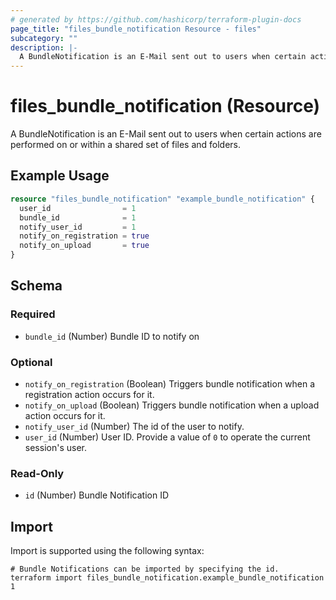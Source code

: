 ```yaml
---
# generated by https://github.com/hashicorp/terraform-plugin-docs
page_title: "files_bundle_notification Resource - files"
subcategory: ""
description: |-
  A BundleNotification is an E-Mail sent out to users when certain actions are performed on or within a shared set of files and folders.
---
```


# files_bundle_notification (Resource)

A BundleNotification is an E-Mail sent out to users when certain actions are performed on or within a shared set of files and folders.

## Example Usage

```terraform
resource "files_bundle_notification" "example_bundle_notification" {
  user_id                = 1
  bundle_id              = 1
  notify_user_id         = 1
  notify_on_registration = true
  notify_on_upload       = true
}
```

<!-- schema generated by tfplugindocs -->
## Schema

### Required

- `bundle_id` (Number) Bundle ID to notify on

### Optional

- `notify_on_registration` (Boolean) Triggers bundle notification when a registration action occurs for it.
- `notify_on_upload` (Boolean) Triggers bundle notification when a upload action occurs for it.
- `notify_user_id` (Number) The id of the user to notify.
- `user_id` (Number) User ID.  Provide a value of `0` to operate the current session's user.

### Read-Only

- `id` (Number) Bundle Notification ID

## Import

Import is supported using the following syntax:

```shell
# Bundle Notifications can be imported by specifying the id.
terraform import files_bundle_notification.example_bundle_notification 1
```

